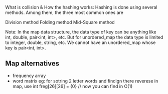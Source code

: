 What is collision & How the hashing works:
Hashing is done using several methods. Among them, the three most common ones are

Division method
Folding method
Mid-Square method

Note: In the map data structure, the data type of key can be anything like int, double, pair<int, int>, etc.
But for unordered_map the data type is limited to integer, double, string, etc. We cannot have an unordered_map whose key is pair<int, int>.

## Map alternatives
- frequency array
- word matrix eg: for sotring 2 letter words and findign there reverese in map, use int freg[26][26] = {0} // now you can find in O(1)
